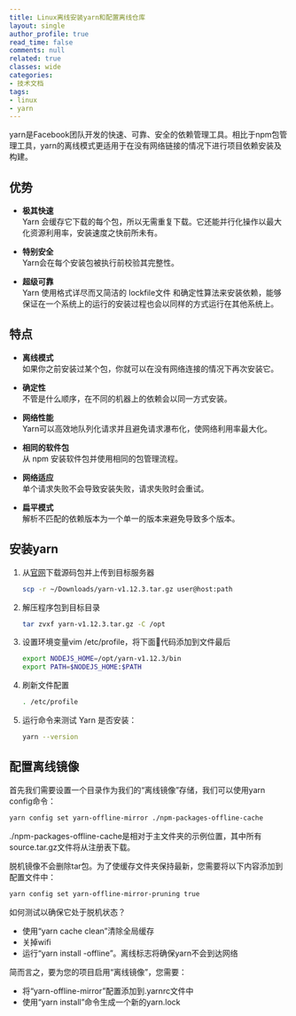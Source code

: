 ```yaml
---
title: Linux离线安装yarn和配置离线仓库
layout: single
author_profile: true
read_time: false
comments: null
related: true
classes: wide
categories:
- 技术文档
tags:
- linux
- yarn
---
```


yarn是Facebook团队开发的快速、可靠、安全的依赖管理工具。相比于npm包管理工具，yarn的离线模式更适用于在没有网络链接的情况下进行项目依赖安装及构建。

## 优势

* **极其快速**  
  Yarn 会缓存它下载的每个包，所以无需重复下载。它还能并行化操作以最大化资源利用率，安装速度之快前所未有。

* **特别安全**  
  Yarn会在每个安装包被执行前校验其完整性。

* **超级可靠**  
  Yarn 使用格式详尽而又简洁的 lockfile文件 和确定性算法来安装依赖，能够保证在一个系统上的运行的安装过程也会以同样的方式运行在其他系统上。

## 特点

* **离线模式**  
  如果你之前安装过某个包，你就可以在没有网络连接的情况下再次安装它。

* **确定性**  
  不管是什么顺序，在不同的机器上的依赖会以同一方式安装。

* **网络性能**  
  Yarn可以高效地队列化请求并且避免请求瀑布化，使网络利用率最大化。

* **相同的软件包**  
  从 npm 安装软件包并使用相同的包管理流程。

* **网络适应**  
  单个请求失败不会导致安装失败，请求失败时会重试。

* **扁平模式**  
  解析不匹配的依赖版本为一个单一的版本来避免导致多个版本。

## 安装yarn

1. 从[官网](https://yarnpkg.com/latest.tar.gz)下载源码包并上传到目标服务器
   
   ``` bash
   scp -r ~/Downloads/yarn-v1.12.3.tar.gz user@host:path
   ```
2. 解压程序包到目标目录
   
   ``` bash
   tar zvxf yarn-v1.12.3.tar.gz -C /opt
   ```
3. 设置环境变量vim /etc/profile，将下面代码添加到文件最后
   
   ``` bash
   export NODEJS_HOME=/opt/yarn-v1.12.3/bin
   export PATH=$NODEJS_HOME:$PATH
   ```
4. 刷新文件配置

   ``` bash
   . /etc/profile
   ```
5. 运行命令来测试 Yarn 是否安装：

   ``` bash
   yarn --version
   ```
## 配置离线镜像

首先我们需要设置一个目录作为我们的“离线镜像”存储，我们可以使用yarn config命令：
   
``` bash
yarn config set yarn-offline-mirror ./npm-packages-offline-cache
```

./npm-packages-offline-cache是​​相对于主文件夹的示例位置，其中所有source.tar.gz文件将从注册表下载。

脱机镜像不会删除tar包。为了使缓存文件夹保持最新，您需要将以下内容添加到配置文件中：

``` bash
yarn config set yarn-offline-mirror-pruning true
```
如何测试以确保它处于脱机状态？

* 使用“yarn cache clean”清除全局缓存
* 关掉wifi
* 运行“yarn install -offline”。离线标志将确保yarn不会到达网络

简而言之，要为您的项目启用“离线镜像”，您需要：

* 将“yarn-offline-mirror”配置添加到.yarnrc文件中
* 使用“yarn install”命令生成一个新的yarn.lock
